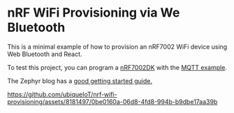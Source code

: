 # nRF WiFi Provisioning via We Bluetooth

This is a minimal example of how to provision an nRF7002 WiFi device using Web Bluetooth and React.

To test this project, you can program a [nRF7002DK](https://www.nordicsemi.com/Products/Development-hardware/nRF7002-DK) with the [MQTT example](https://github.com/AliNordic/mqtt_over_wifi_nrf7002DK).

The Zephyr blog has a [good getting started guide.](https://www.zephyrproject.org/implementing-mqtt-over-wi-fi-on-the-nrf7002-dev-kit/)

https://github.com/ubiqueIoT/nrf-wifi-provisioning/assets/8181497/0be0160a-06d8-4fd8-994b-b9dbe17aa39b

